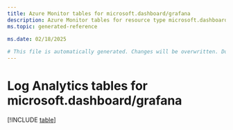 ```yaml
---
title: Azure Monitor tables for microsoft.dashboard/grafana
description: Azure Monitor tables for resource type microsoft.dashboard/grafana
ms.topic: generated-reference
   
ms.date: 02/18/2025

# This file is automatically generated. Changes will be overwritten. Do not change this file directly.
---
```


# Log Analytics tables for microsoft.dashboard/grafana  

[!INCLUDE [table](~/reusable-content/ce-skilling/azure/includes/azure-monitor/reference/tables/microsoft-dashboard_grafana-include.md)]

